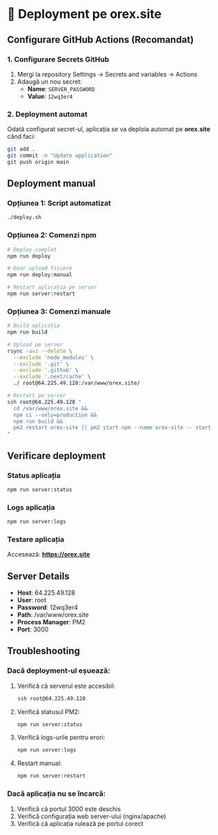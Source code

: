 # 🚀 Deployment pe orex.site

## Configurare GitHub Actions (Recomandat)

### 1. Configurare Secrets GitHub

1. Mergi la repository Settings → Secrets and variables → Actions
2. Adaugă un nou secret:
   - **Name**: `SERVER_PASSWORD`
   - **Value**: `12wq3er4`

### 2. Deployment automat

Odată configurat secret-ul, aplicația se va deploia automat pe **orex.site** când faci:

```bash
git add .
git commit -m "Update application"
git push origin main
```

## Deployment manual

### Opțiunea 1: Script automatizat

```bash
./deploy.sh
```

### Opțiunea 2: Comenzi npm

```bash
# Deploy complet
npm run deploy

# Doar upload fișiere
npm run deploy:manual

# Restart aplicația pe server
npm run server:restart
```

### Opțiunea 3: Comenzi manuale

```bash
# Build aplicația
npm run build

# Upload pe server
rsync -avz --delete \
  --exclude 'node_modules' \
  --exclude '.git' \
  --exclude '.github' \
  --exclude '.next/cache' \
  ./ root@64.225.49.128:/var/www/orex.site/

# Restart pe server
ssh root@64.225.49.128 "
  cd /var/www/orex.site &&
  npm ci --only=production &&
  npm run build &&
  pm2 restart orex-site || pm2 start npm --name orex-site -- start
"
```

## Verificare deployment

### Status aplicația

```bash
npm run server:status
```

### Logs aplicația

```bash
npm run server:logs
```

### Testare aplicația

Accesează: **https://orex.site**

## Server Details

- **Host**: 64.225.49.128
- **User**: root
- **Password**: 12wq3er4
- **Path**: /var/www/orex.site
- **Process Manager**: PM2
- **Port**: 3000

## Troubleshooting

### Dacă deployment-ul eșuează:

1. Verifică că serverul este accesibil:
   ```bash
   ssh root@64.225.49.128
   ```

2. Verifică statusul PM2:
   ```bash
   npm run server:status
   ```

3. Verifică logs-urile pentru erori:
   ```bash
   npm run server:logs
   ```

4. Restart manual:
   ```bash
   npm run server:restart
   ```

### Dacă aplicația nu se încarcă:

1. Verifică că portul 3000 este deschis
2. Verifică configurația web server-ului (nginx/apache)
3. Verifică că aplicația rulează pe portul corect